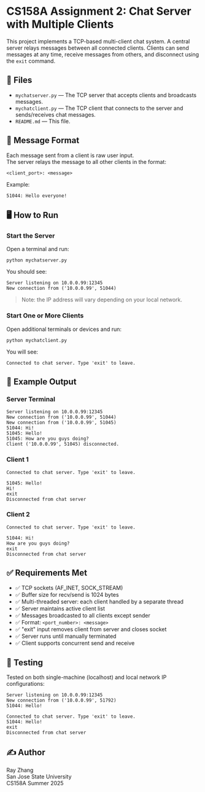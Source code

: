 # CS158A Assignment 2: Chat Server with Multiple Clients

This project implements a TCP-based multi-client chat system. A central server relays messages between all connected clients. Clients can send messages at any time, receive messages from others, and disconnect using the `exit` command.

## 🔧 Files

- `mychatserver.py` — The TCP server that accepts clients and broadcasts messages.
- `mychatclient.py` — The TCP client that connects to the server and sends/receives chat messages.
- `README.md` — This file.

## 💬 Message Format

Each message sent from a client is raw user input.  
The server relays the message to all other clients in the format:

```text
<client_port>: <message>
```

Example:
```text
51044: Hello everyone!
```

## 🖥 How to Run

### Start the Server

Open a terminal and run:

```text
python mychatserver.py
```

You should see:

```text
Server listening on 10.0.0.99:12345
New connection from ('10.0.0.99', 51044)
```

> Note: the IP address will vary depending on your local network.

### Start One or More Clients

Open additional terminals or devices and run:

```text
python mychatclient.py
```

You will see:

```text
Connected to chat server. Type 'exit' to leave.
```

## 🧪 Example Output

### Server Terminal

```text
Server listening on 10.0.0.99:12345
New connection from ('10.0.0.99', 51044)
New connection from ('10.0.0.99', 51045)
51044: Hi!
51045: Hello!
51045: How are you guys doing?
Client ('10.0.0.99', 51045) disconnected.
```

### Client 1

```text
Connected to chat server. Type 'exit' to leave.

51045: Hello!
Hi!
exit
Disconnected from chat server
```

### Client 2

```text
Connected to chat server. Type 'exit' to leave.

51044: Hi!
How are you guys doing?
exit
Disconnected from chat server
```

## ✅ Requirements Met

- ✅ TCP sockets (AF_INET, SOCK_STREAM)
- ✅ Buffer size for recv/send is 1024 bytes
- ✅ Multi-threaded server: each client handled by a separate thread
- ✅ Server maintains active client list
- ✅ Messages broadcasted to all clients except sender
- ✅ Format: `<port_number>: <message>`
- ✅ "exit" input removes client from server and closes socket
- ✅ Server runs until manually terminated
- ✅ Client supports concurrent send and receive

## 🧪 Testing

Tested on both single-machine (localhost) and local network IP configurations:

```text
Server listening on 10.0.0.99:12345
New connection from ('10.0.0.99', 51792)
51044: Hello!
```

```text
Connected to chat server. Type 'exit' to leave.
51044: Hello!
exit
Disconnected from chat server
```

## ✍️ Author

Ray Zhang  
San Jose State University  
CS158A Summer 2025


